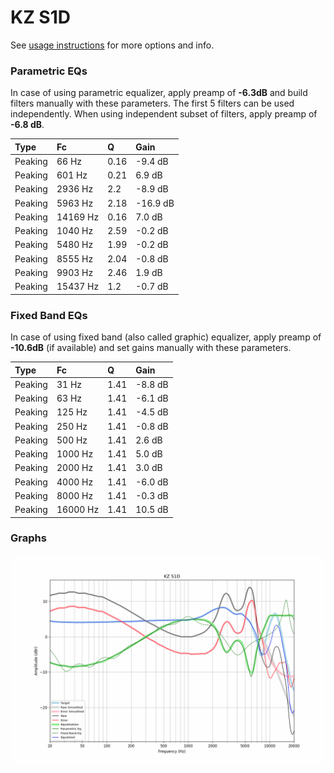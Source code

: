 # KZ S1D
See [usage instructions](https://github.com/jaakkopasanen/AutoEq#usage) for more options and info.

### Parametric EQs
In case of using parametric equalizer, apply preamp of **-6.3dB** and build filters manually
with these parameters. The first 5 filters can be used independently.
When using independent subset of filters, apply preamp of **-6.8 dB**.

| Type    | Fc       |    Q | Gain     |
|:--------|:---------|:-----|:---------|
| Peaking | 66 Hz    | 0.16 | -9.4 dB  |
| Peaking | 601 Hz   | 0.21 | 6.9 dB   |
| Peaking | 2936 Hz  | 2.2  | -8.9 dB  |
| Peaking | 5963 Hz  | 2.18 | -16.9 dB |
| Peaking | 14169 Hz | 0.16 | 7.0 dB   |
| Peaking | 1040 Hz  | 2.59 | -0.2 dB  |
| Peaking | 5480 Hz  | 1.99 | -0.2 dB  |
| Peaking | 8555 Hz  | 2.04 | -0.8 dB  |
| Peaking | 9903 Hz  | 2.46 | 1.9 dB   |
| Peaking | 15437 Hz | 1.2  | -0.7 dB  |

### Fixed Band EQs
In case of using fixed band (also called graphic) equalizer, apply preamp of **-10.6dB**
(if available) and set gains manually with these parameters.

| Type    | Fc       |    Q | Gain    |
|:--------|:---------|:-----|:--------|
| Peaking | 31 Hz    | 1.41 | -8.8 dB |
| Peaking | 63 Hz    | 1.41 | -6.1 dB |
| Peaking | 125 Hz   | 1.41 | -4.5 dB |
| Peaking | 250 Hz   | 1.41 | -0.8 dB |
| Peaking | 500 Hz   | 1.41 | 2.6 dB  |
| Peaking | 1000 Hz  | 1.41 | 5.0 dB  |
| Peaking | 2000 Hz  | 1.41 | 3.0 dB  |
| Peaking | 4000 Hz  | 1.41 | -6.0 dB |
| Peaking | 8000 Hz  | 1.41 | -0.3 dB |
| Peaking | 16000 Hz | 1.41 | 10.5 dB |

### Graphs
![](./KZ%20S1D.png)